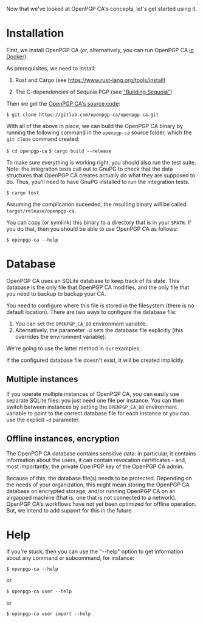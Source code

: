 Now that we've looked at OpenPGP CA's concepts, let's get started
using it.

# Installation

First, we install OpenPGP CA (or, alternatively, you can run OpenPGP CA
[in Docker](docker.md)).


As prerequisites, we need to install:

1. Rust and Cargo (see https://www.rust-lang.org/tools/install)

2. The C-dependencies of Sequoia PGP
   (see ["Building Sequoia"](https://gitlab.com/sequoia-pgp/sequoia))

Then we get the
[OpenPGP CA's source code](https://gitlab.com/openpgp-ca/openpgp-ca):

`$ git clone https://gitlab.com/openpgp-ca/openpgp-ca.git`

With all of the above in place, we can build the OpenPGP CA binary by
running the following command in the `openpgp-ca` source folder, which the `git clone` command created:
 
`$ cd openpgp-ca`
`$ cargo build --release`
 
To make sure everything is working right, you should also run the test suite.
Note: the integration tests call out to GnuPG to check that the data structures that
OpenPGP CA creates actually do what they are supposed to do.  Thus, you'll
need to have GnuPG installed to run the integration tests.

`$ cargo test`

Assuming the complication suceeded, the resulting binary will be called `target/release/openpgp-ca`.  

You can copy (or symlink) this binary to a directory that is in your
`$PATH`. If you do that, then you should be able to use OpenPGP CA as follows:

`$ openpgp-ca --help`


# Database

OpenPGP CA uses an SQLite database to keep track of its state.
This database is the only file that OpenPGP CA modifies, and the only file
that you need to backup to backup your CA.

You need to configure where this file is stored in the filesystem (there is
no default location). There are two ways to configure the database file:

1. You can set the `OPENPGP_CA_DB` environment variable.
2. Alternatively, the parameter `-d` sets the database file explicitly (this
   overrides the environment variable).
   
We're going to use the latter method in our examples.

If the configured database file doesn't exist, it will be created
implicitly.

## Multiple instances

If you operate multiple instances of OpenPGP CA, you can easily use
separate SQLite files: you just need one file per instance. You can then switch between
instances by setting the `OPENPGP_CA_DB` environment variable to
point to the correct database file for each instance or you can use the
explicit `-d` parameter.

## Offline instances, encryption

The OpenPGP CA database contains sensitive data: in particular, it
contains information about the users, it can contain revocation
certificates - and, most importantly, the private OpenPGP key of the
OpenPGP CA admin.

Because of this, the database file(s) needs to be protected. Depending on the
needs of your organization, this might mean storing the OpenPGP CA database
on encrypted storage, and/or running OpenPGP CA on an airgapped machine (that is,
one that is not connected to a network).  
OpenPGP CA's workflows have not yet been optimized for offline operation.
But, we intend to add support for this in the future.


# Help

If you're stuck, then you can use the "--help" option to get information about any command or subcommand, for instance:

`$ openpgp-ca --help`

or 

`$ openpgp-ca user --help`

or

`$ openpgp-ca user import --help`
